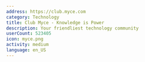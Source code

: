```yaml
---
address: https://club.myce.com
category: Technology
title: Club Myce - Knowledge is Power
description: Your friendliest technology community
userCount: 523405
icon: myce.png
activity: medium
language: en_US
---
```

